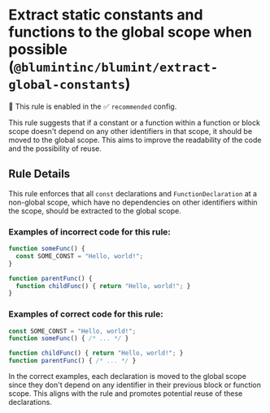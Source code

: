 # Extract static constants and functions to the global scope when possible (`@blumintinc/blumint/extract-global-constants`)

💼 This rule is enabled in the ✅ `recommended` config.

<!-- end auto-generated rule header -->

This rule suggests that if a constant or a function within a function or block scope doesn't depend on any other identifiers in that scope, it should be moved to the global scope. This aims to improve the readability of the code and the possibility of reuse.

## Rule Details

This rule enforces that all `const` declarations and `FunctionDeclaration` at a non-global scope, which have no dependencies on other identifiers within the scope, should be extracted to the global scope.

### Examples of incorrect code for this rule:

```typescript
function someFunc() {
  const SOME_CONST = "Hello, world!";
}

function parentFunc() {
  function childFunc() { return "Hello, world!"; }
}
```

### Examples of correct code for this rule:

```typescript
const SOME_CONST = "Hello, world!";
function someFunc() { /* ... */ }

function childFunc() { return "Hello, world!"; }
function parentFunc() { /* ... */ }
```

In the correct examples, each declaration is moved to the global scope since they don't depend on any identifier in their previous block or function scope. This aligns with the rule and promotes potential reuse of these declarations.
